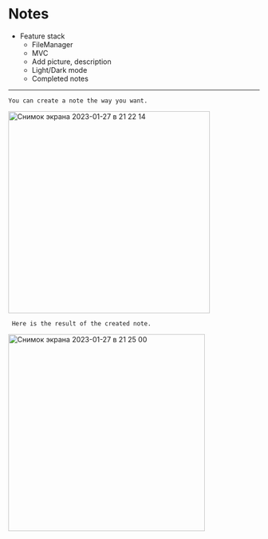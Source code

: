 # Notes
* Feature stack
  * FileManager
  * MVC
  * Add picture, description
  * Light/Dark mode
  * Completed notes
---
    You can create a note the way you want.

<img width="404" alt="Снимок экрана 2023-01-27 в 21 22 14" src="https://user-images.githubusercontent.com/58136391/215166737-d38fc145-89e1-45c4-bc04-643db840b11e.png">


     Here is the result of the created note.

<img width="394" alt="Снимок экрана 2023-01-27 в 21 25 00" src="https://user-images.githubusercontent.com/58136391/215165575-f5dfe10c-f641-4ec3-b733-6bb8ecc83217.png">
